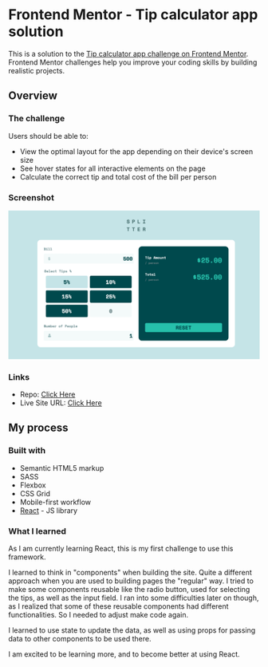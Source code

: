 # Frontend Mentor - Tip calculator app solution

This is a solution to the [Tip calculator app challenge on Frontend Mentor](https://www.frontendmentor.io/challenges/tip-calculator-app-ugJNGbJUX). Frontend Mentor challenges help you improve your coding skills by building realistic projects.

## Overview

### The challenge

Users should be able to:

- View the optimal layout for the app depending on their device's screen size
- See hover states for all interactive elements on the page
- Calculate the correct tip and total cost of the bill per person

### Screenshot

![](./src/images/screenshot.png)

### Links

- Repo: [Click Here](https://github.com/DanK1368/tip-calculator-app)
- Live Site URL: [Click Here](https://dank1368.github.io/tip-calculator-app/)

## My process

### Built with

- Semantic HTML5 markup
- SASS
- Flexbox
- CSS Grid
- Mobile-first workflow
- [React](https://reactjs.org/) - JS library

### What I learned

As I am currently learning React, this is my first challenge to use this framework.

I learned to think in "components" when building the site. Quite a different approach when you are used to building pages the "regular" way. I tried to make some components reusable like the radio button, used for selecting the tips, as well as the input field.
I ran into some difficulties later on though, as I realized that some of these reusable components had different functionalities. So I needed to adjust make code again.

I learned to use state to update the data, as well as using props for passing data to other components to be used there.

I am excited to be learning more, and to become better at using React.
